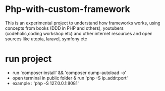 # Php-with-custom-framework

This is an experimental project to understand how frameworks works, using concepts from books (DDD in PHP and others), youtubers (codeholic,coding workshop etc) and other internet resources and open sources like utopia, laravel, symfony etc

# run project

- run 'composer install' && 'composer dump-autoload -o'
- open terminal in public folder & run 'php -S ip_addr:port'
- example : 'php -S 127.0.0.1:8081'
